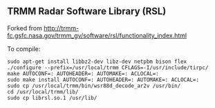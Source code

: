 ## TRMM Radar Software Library (RSL)

Forked from http://trmm-fc.gsfc.nasa.gov/trmm_gv/software/rsl/functionality_index.html

To compile:
```
sudo apt-get install libbz2-dev libz-dev netpbm bison flex
./configure --prefix=/usr/local/trmm CFLAGS=-I/usr/include/tirpc/
make AUTOCONF=: AUTOHEADER=: AUTOMAKE=: ACLOCAL=:
sudo make install AUTOCONF=: AUTOHEADER=: AUTOMAKE=: ACLOCAL=:
sudo cp /usr/local/trmm/bin/wsr88d_decode_ar2v /usr/bin/
cd /usr/local/trmm/lib/
sudo cp librsl.so.1 /usr/lib/
```
